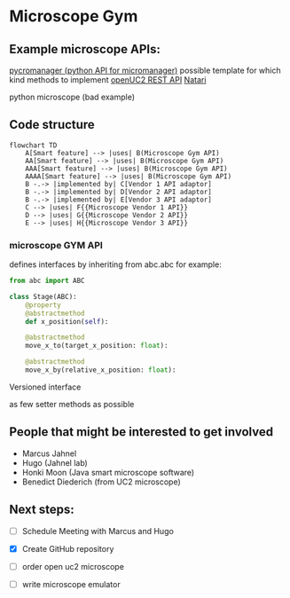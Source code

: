 # Microscope Gym

## Example microscope APIs:

[pycromanager (python API for micromanager)](https://github.com/micro-manager/pycro-manager) possible template for which kind methods to implement
[openUC2 REST API](https://github.com/openUC2/UC2-REST)
[Natari](https://github.com/haesleinhuepf/natari)

python microscope (bad example)


## Code structure

<div class="center">

```mermaid
flowchart TD
    A[Smart feature] --> |uses| B(Microscope Gym API)
    AA[Smart feature] --> |uses| B(Microscope Gym API)
    AAA[Smart feature] --> |uses| B(Microscope Gym API)
    AAAA[Smart feature] --> |uses| B(Microscope Gym API)
    B -.-> |implemented by| C[Vendor 1 API adaptor]
    B -.-> |implemented by| D[Vendor 2 API adaptor]
    B -.-> |implemented by| E[Vendor 3 API adaptor]
    C --> |uses| F{{Microscope Vendor 1 API}}
    D --> |uses| G{{Microscope Vendor 2 API}}
    E --> |uses| H{{Microscope Vendor 3 API}}
```
</div>

### microscope GYM API

defines interfaces by inheriting from abc.abc
for example:

```python
from abc import ABC

class Stage(ABC):
    @property
    @abstractmethod
    def x_position(self):

    @abstractmethod
    move_x_to(target_x_position: float):

    @abstractmethod
    move_x_by(relative_x_position: float):
```

Versioned interface

as few setter methods as possible

## People that might be interested to get involved

* Marcus Jahnel
* Hugo (Jahnel lab)
* Honki Moon (Java smart microscope software)
* Benedict Diederich (from UC2 microscope)

## Next steps:

* [ ] Schedule Meeting with Marcus and Hugo
* [x] Create GitHub repository
* [ ] order open uc2 microscope
* [ ] write microscope emulator

